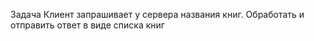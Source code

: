 Задача 
Клиент запрашивает у сервера названия книг.
Обработать и отправить ответ в виде списка книг

